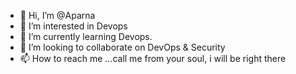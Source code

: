 - 👋 Hi, I’m @Aparna
- 👀 I’m interested in Devops
- 🌱 I’m currently learning Devops.
- 💞️ I’m looking to collaborate on DevOps & Security
- 📫 How to reach me ...call me from your soul, i will be right there

<!---
AparnaDO/AparnaDO is a ✨ special ✨ repository because its `README.md` (this file) appears on your GitHub profile.
You can click the Preview link to take a look at your changes.
--->
